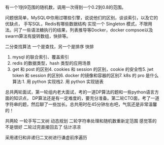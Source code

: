 
有一个1到9范围的随机数，调用一次得到一个0.2到0.8的范围。

问题很简单，MySQL中你用过哪些引擎，说说他们的区别，谈谈索引，以及它的优缺点，
手写SQL，Redis有哪些数据结构
实现一个 Singleton 模式，不限用法。问了一些语法糖执行的结果，列表推导等Docker，docker compsoe以及swarm算法有旋转数组，快排等。


二分查找算法 一个是查找，另一个是排序 快排


1. mysql 的联合索引、覆盖索引
2. redis 的数据类型，hash 类型的应用场景
3. get 和 post 的区别4. cookies 和 session 的区别，cookie 的安全性5.
 jwt token 和 session 的区别6. docker 的镜像和容器的区别7. k8s 的 pro 
 是什么算法:1. 用 python 实现栈2. 用 python 实现链表

总共两轮面试，第一轮组内老大面试，考的一道DP算法的题和一些python语言方面的知识点，
DP算法还是有一定难度的，要充分准备。第二轮CTO面，考了一道字符串的题，然后聊了一些加长。总共用时在45分钟左右吧，气氛还是非常温馨的！

共两轮 一轮手写二叉树 动态规划 二轮字符串处理和随机数重新定范围 感觉答的不是很好 二轮过完直接回去了 估计凉凉


采用递归和非递归二叉树进行谦虚前序遍历